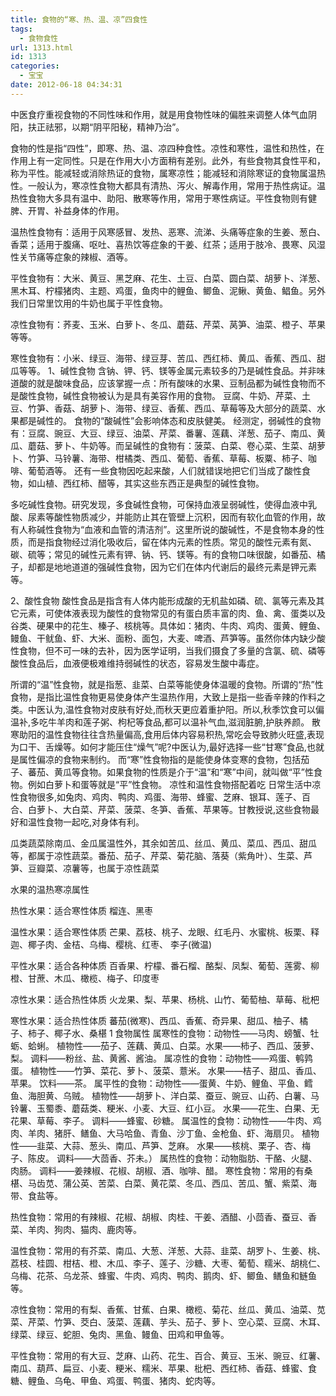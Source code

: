 ```yaml
---
title: 食物的“寒、热、温、凉”四食性
tags:
  - 食物食性
url: 1313.html
id: 1313
categories:
  - 宝宝
date: 2012-06-18 04:34:31
---
```


中医食疗重视食物的不同性味和作用，就是用食物性味的偏胜来调整人体气血阴阳，扶正祛邪，以期“阴平阳秘，精神乃治”。 
  
  
食物的性是指“四性”，即寒、热、温、凉四种食性。凉性和寒性，温性和热性，在作用上有一定同性。只是在作用大小方面稍有差别。此外，有些食物其食性平和，称为平性。能减轻或消除热证的食物，属寒凉性；能减轻和消除寒证的食物属温热性。一般认为，寒凉性食物大都具有清热、泻火、解毒作用，常用于热性病证。温热性食物大多具有温中、助阳、散寒等作用，常用于寒性病证。平性食物则有健脾、开胃、补益身体的作用。

温热性食物有：适用于风寒感冒、发热、恶寒、流涕、头痛等症象的生姜、葱白、香菜；适用于腹痛、呕吐、喜热饮等症象的干姜、红茶；适用于肢冷、畏寒、风湿性关节痛等症象的辣椒、酒等。 
  
  
平性食物有：大米、黄豆、黑芝麻、花生、土豆、白菜、圆白菜、胡萝卜、洋葱、黑木耳、柠檬猪肉、主题、鸡蛋，鱼肉中的鲤鱼、鲫鱼、泥鳅、黄鱼、鲳鱼。另外我们日常里饮用的牛奶也属于平性食物。 
  
  
凉性食物有：荞麦、玉米、白萝卜、冬瓜、蘑菇、芹菜、莴笋、油菜、橙子、苹果等等。 
  
  
寒性食物有：小米、绿豆、海带、绿豆芽、苦瓜、西红柿、黄瓜、香蕉、西瓜、甜瓜等等。 
1、碱性食物 
含钠、钾、钙、镁等金属元素较多的乃是碱性食品。并非味道酸的就是酸味食品，应该掌握一点：所有酸味的水果、豆制品都为碱性食物而不是酸性食物，碱性食物被认为是具有美容作用的食物。 
豆腐、牛奶、芹菜、土豆、竹笋、香菇、胡萝卜、海带、绿豆、香蕉、西瓜、草莓等及大部分的蔬菜、水果都是碱性的。 
食物的“酸碱性”会影响体态和皮肤健美。 
经测定，弱碱性的食物有：豆腐、豌豆、大豆、绿豆、油菜、芹菜、番薯、莲藕、洋葱、茄子、南瓜、黄瓜、蘑菇、萝卜、牛奶等。而呈碱性的食物有：菠菜、白菜、卷心菜、生菜、胡萝卜、竹笋、马铃薯、海带、柑橘类、西瓜、葡萄、香蕉、草莓、板粟、柿子、咖啡、葡萄酒等。 还有一些食物因吃起来酸，人们就错误地把它们当成了酸性食物，如山植、西红柿、醋等，其实这些东西正是典型的碱性食物。 
  
  
多吃碱性食物。研究发现，多食碱性食物，可保持血液呈弱碱性，使得血液中乳酸、尿素等酸性物质减少，并能防止其在管壁上沉积，因而有软化血管的作用，故有人称碱性食物为“血液和血管的清洁剂”。这里所说的酸碱性，不是食物本身的性质，而是指食物经过消化吸收后，留在体内元素的性质。常见的酸性元素有氮、碳、硫等；常见的碱性元素有钾、钠、钙、镁等。有的食物口味很酸，如番茄、橘子，却都是地地道道的强碱性食物，因为它们在体内代谢后的最终元素是钾元素等。 
  
  
2、酸性食物 
酸性食品是指含有人体内能形成酸的无机盐如磷、硫、氯等元素及其它元素，可使体液表现为酸性的食物常见的有蛋白质丰富的肉、鱼、禽、蛋类以及谷类、硬果中的花生、榛子、核桃等。具体如：猪肉、牛肉、鸡肉、蛋黄、鲤鱼、鳗鱼、干鱿鱼、虾、大米、面粉、面包，大麦、啤酒、芦笋等。虽然你体内缺少酸性食物，但不可一味的去补，因为医学证明，当我们摄食了多量的含氯、硫、磷等酸性食品后，血液便极难维持弱碱性的状态，容易发生酸中毒症。 
  
  
所谓的“温”性食物，就是指葱、韭菜、白菜等能使身体温暖的食物。所谓的“热”性食物，是指比温性食物更易使身体产生温热作用，大致上是指一些香辛辣的作料之类。中医认为,温性食物对皮肤有好处,而秋天更应着重护阳。所以,秋季饮食可以偏温补,多吃牛羊肉和莲子粥、枸杞等食品,都可以温补气血,滋润脏腑,护肤养颜。 
散寒助阳的温性食物往往含热量偏高,食用后体内容易积热,常吃会导致肺火旺盛,表现为口干、舌燥等。如何才能压住“燥气”呢?中医认为,最好选择一些“甘寒”食品,也就是属性偏凉的食物来制约。 
而“寒”性食物指的是能使身体变寒的食物，包括茄子、蕃茄、黄瓜等食物。如果食物的性质是介于“温”和“寒”中间，就叫做“平”性食物。例如白萝卜和蛋等就是“平”性食物。 
凉性和温性食物搭配着吃 日常生活中凉性食物很多,如兔肉、鸡肉、鸭肉、鸡蛋、海带、蜂蜜、芝麻、银耳、莲子、百合、白萝卜、大白菜、芹菜、菠菜、冬笋、香蕉、苹果等。甘教授说,这些食物最好和温性食物一起吃,对身体有利。 
  
  
瓜类蔬菜除南瓜、金瓜属温性外，其余如苦瓜、丝瓜、黄瓜、菜瓜、西瓜、甜瓜等，都属于凉性蔬菜。番茄、茄子、芹菜、菊花脑、落葵（紫角叶）、生菜、芦笋、豆瓣菜、凉薯等，也属于凉性蔬菜 
  
  
水果的温热寒凉属性 
  
  
热性水果：适合寒性体质 
榴连、黑枣 
  
  
温性水果：适合寒性体质 
芒果、荔枝、桃子、龙眼、红毛丹、水蜜桃、板栗、释迦、椰子肉、金桔、乌梅、樱桃、红枣、 
李子(微温) 
  
  
平性水果：适合各种体质 
百香果、柠檬、番石榴、酪梨、凤梨、葡萄、莲雾、柳橙、甘蔗、木瓜、橄榄、梅子、印度枣 
  
  
凉性水果：适合热性体质 
火龙果、梨、苹果、杨桃、山竹、葡萄柚、草莓、枇杷 
  
  
寒性水果：适合热性体质 
蕃茄(微寒)、西瓜、香蕉、奇异果、甜瓜、柚子、橘子、柿子、椰子水、桑椹 
1 食物属性 
属寒性的食物：动物性——马肉、螃蟹、牡蛎、蛤蜊。 
植物性——茄子、莲藕、黄瓜、白菜。水果——柿子、西瓜、菠萝、梨。 
调料——粉丝、盐、黄酱、酱油。 
属凉性的食物：动物性——鸡蛋、鹌鹑蛋。 
植物性——竹笋、菜花、萝卜、菠菜、薏米。 
水果——桔子、甜瓜、香瓜、苹果。 
饮料——茶。 
属平性的食物：动物性——蛋黄、牛奶、鲤鱼、平鱼、鳕鱼、海胆黄、乌贼。 
植物性——胡萝卜、洋白菜、蚕豆、豌豆、山药、白薯、马铃薯、玉蜀黍、蘑菇类、粳米、小麦、大豆、红小豆。 
水果——花生、白果、无花果、草莓、李子。 
调料——蜂蜜、砂糖。 
属温性的食物：动物性——牛肉、鸡肉、羊肉、猪肝、鳝鱼、大马哈鱼、青鱼、沙丁鱼、金枪鱼、虾、海扇贝。 
植物性——韭菜、大蒜、葱头、南瓜、芦笋、芝麻。 
水果——核桃、栗子、杏、梅子、陈皮。 
调料——大茴香、芥未。） 
属热性的食物：动物脂肪、干酪、火腿、肉肠。 
调料——姜辣椒、花椒、胡椒、酒、咖啡、醋。 
寒性食物：常用的有桑椹、马齿苋、蒲公英、苦菜、白菜、黄花菜、冬瓜、西瓜、苦瓜、蟹、紫菜、海带、食盐等。 
  
  
热性食物：常用的有辣椒、花椒、胡椒、肉桂、干姜、酒醋、小茴香、蚕豆、香菜、羊肉、狗肉、猫肉、鹿肉等。 
  
  
温性食物：常用的有芥菜、南瓜、大葱、洋葱、大蒜、韭菜、胡罗卜、生姜、桃、荔枝、桂圆、柑桔、橙、木瓜、李子、莲子、沙糖、大枣、葡萄、糯米、胡桃仁、乌梅、花茶、乌龙茶、蜂蜜、牛肉、鸡肉、鸭肉、鹅肉、虾、鲫鱼、鳝鱼和鲢鱼等。 
  
  
凉性食物：常用的有梨、香蕉、甘蕉、白果、橄榄、菊花、丝瓜、黄瓜、油菜、苋菜、芹菜、竹笋、茭白、菠菜、莲藕、芋头、茄子、萝卜、空心菜、豆腐、木耳、绿菜、绿豆、蛇胆、兔肉、黑鱼、鳗鱼、田鸡和甲鱼等。 
  
  
平性食物：常用的有大豆、芝麻、山药、花生、百合、黄豆、玉米、豌豆、红薯、南瓜、葫芦、扁豆、小麦、粳米、糯米、苹果、枇杷、西红杮、香菇、蜂蜜、食糖、鲤鱼、乌龟、甲鱼、鸡蛋、鸭蛋、猪肉、蛇肉等。